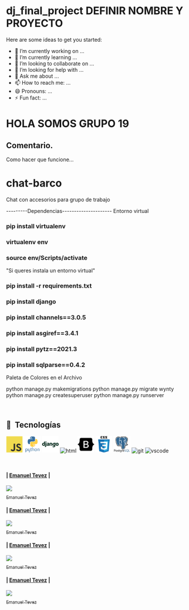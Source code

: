 # dj_final_project DEFINIR NOMBRE Y PROYECTO


Here are some ideas to get you started:

- 🔭 I’m currently working on ...
- 🌱 I’m currently learning ...
- 👯 I’m looking to collaborate on ...
- 🤔 I’m looking for help with ...
- 💬 Ask me about ...
- 📫 How to reach me: ...
- 😄 Pronouns: ...
- ⚡ Fun fact: ...

# **HOLA SOMOS GRUPO 19**
## Comentario.

Como hacer que funcione...
# chat-barco
 Chat con accesorios para grupo de trabajo

---------Dependencias---------------------
Entorno virtual
### pip install virtualenv
### virtualenv env
### source env/Scripts/activate
"Si queres instala un entorno virtual"
### pip install -r requirements.txt

### pip install django
### pip install channels==3.0.5
### pip install asgiref==3.4.1
### pip install pytz==2021.3
### pip install sqlparse==0.4.2

Paleta de Colores en el Archivo

python manage.py makemigrations
python manage.py migrate
wynty python manage.py createsuperuser
python manage.py runserver

<!--Aca es la imagen el href-> es el link donde quieren que valla y el src -> donde esta la imagen que van a poner //width = es el tamaño
<p align="center"><a href="https://bikelovers.vercel.app/" target="_blank" rel="noopener noreferrer"><img width="20%" src="https://www.linkedin.com/in/emanuel-juli%C3%A1n-tevez/" alt="logo del proyecto"></a></p>-->


<br>  

<h2> 🚀 &nbsp;Tecnologías</h2>
<p align="left">

<img src="https://raw.githubusercontent.com/devicons/devicon/master/icons/javascript/javascript-original.svg" alt="javascript" width="45" height="45" />

<img src="https://github.com/devicons/devicon/blob/master/icons/python/python-original-wordmark.svg" alt="python" width="45" height="45"/>
<img src="https://github.com/devicons/devicon/blob/master/icons/django/django-plain-wordmark.svg" alt="django" width="45" height="45"/>
<img src="https://cdn.jsdelivr.net/gh/devicons/devicon/icons/html5/html5-original.svg" alt="html" width="45" height="45"/>
<img src="https://raw.githubusercontent.com/devicons/devicon/master/icons/bootstrap/bootstrap-plain.svg" alt="bootstrap" width="45" height="45" />
<img src="https://raw.githubusercontent.com/devicons/devicon/master/icons/css3/css3-original-wordmark.svg" alt="css3" width="45" height="45" />
<img src="https://raw.githubusercontent.com/devicons/devicon/master/icons/postgresql/postgresql-original-wordmark.svg"  width="45" height="45" />    
<img src="https://cdn.jsdelivr.net/gh/devicons/devicon/icons/git/git-original.svg" alt="git" width="45" height="45"/>
<img src="https://cdn.jsdelivr.net/gh/devicons/devicon/icons/vscode/vscode-original.svg" alt="vscode" width="45" height="45"/>
    

</p>
<br>

#### | [Emanuel Tevez](https://www.linkedin.com/in/emanuel-juli%C3%A1n-tevez/) | 
 [<img src="https://user-images.githubusercontent.com/22551090/206501284-baa34dc7-8118-4bb1-b7f6-b605ee916bb9.png" width=50><br><sub>Emanuel Tevez</sub>](https://github.com/ematevez) 
 
 #### | [Emanuel Tevez](https://www.linkedin.com/in/emanuel-juli%C3%A1n-tevez/) | 
 [<img src="https://user-images.githubusercontent.com/22551090/206501284-baa34dc7-8118-4bb1-b7f6-b605ee916bb9.png" width=50><br><sub>Emanuel Tevez</sub>](https://github.com/ematevez) 
 
 #### | [Emanuel Tevez](https://www.linkedin.com/in/emanuel-juli%C3%A1n-tevez/) | 
 [<img src="https://user-images.githubusercontent.com/22551090/206501284-baa34dc7-8118-4bb1-b7f6-b605ee916bb9.png" width=50><br><sub>Emanuel Tevez</sub>](https://github.com/ematevez) 
 
 #### | [Emanuel Tevez](https://www.linkedin.com/in/emanuel-juli%C3%A1n-tevez/) | 
 [<img src="https://user-images.githubusercontent.com/22551090/206501284-baa34dc7-8118-4bb1-b7f6-b605ee916bb9.png" width=50><br><sub>Emanuel Tevez</sub>](https://github.com/ematevez) 

